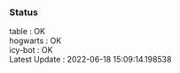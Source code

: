 ### Status


table : OK  
hogwarts : OK  
icy-bot : OK  
Latest Update : 2022-06-18 15:09:14.198538
